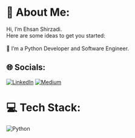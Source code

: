 # 💫 About Me:
Hi, I’m Ehsan Shirzadi.<br>Here are some ideas to get you started:<br><br>🔭 I’m a Python Developer and Software Engineer.<br>


## 🌐 Socials:
[![LinkedIn](https://img.shields.io/badge/LinkedIn-%230077B5.svg?logo=linkedin&logoColor=white)](https://www.linkedin.com/in/eshirzadi/) 
[![Medium](https://img.shields.io/badge/Medium-12100E?logo=medium&logoColor=white)](https://medium.com/@shirzadi)

# 💻 Tech Stack:
![Python](https://img.shields.io/badge/-Python-3776AB?style=for-the-badge&logo=python&logoColor=white)

